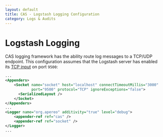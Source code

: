 ```yaml
---
layout: default
title: CAS - Logstash Logging Configuration
category: Logs & Audits
---
```


# Logstash Logging

CAS logging framework has the ability route log messages to a TCP/UDP endpoint.
This configuration assumes that the Logstash server has enabled its [TCP input](https://www.elastic.co/guide/en/logstash/current/plugins-inputs-tcp.html) on port `9500`:

```xml
...
<Appenders>
    <Socket name="socket" host="localhost" connectTimeoutMillis="3000"
            port="9500" protocol="TCP" ignoreExceptions="false">
      <SerializedLayout />
    </Socket>
</Appenders>
...
<Logger name="org.apereo" additivity="true" level="debug">
    <appender-ref ref="cas" />
    <appender-ref ref="socket" />
</Logger>
...
```
